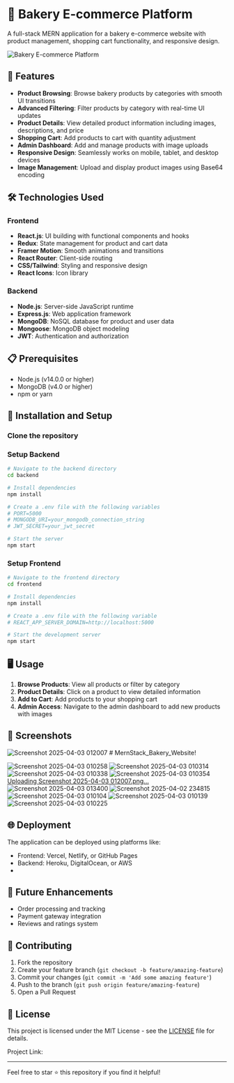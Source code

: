 

# 🍰 Bakery E-commerce Platform

A full-stack MERN application for a bakery e-commerce website with product management, shopping cart functionality, and responsive design.

![Bakery E-commerce Platform](https://via.placeholder.com/800x400?text=Bakery+E-commerce+Platform)

## 🌟 Features

- **Product Browsing**: Browse bakery products by categories with smooth UI transitions
- **Advanced Filtering**: Filter products by category with real-time UI updates
- **Product Details**: View detailed product information including images, descriptions, and price
- **Shopping Cart**: Add products to cart with quantity adjustment
- **Admin Dashboard**: Add and manage products with image uploads
- **Responsive Design**: Seamlessly works on mobile, tablet, and desktop devices
- **Image Management**: Upload and display product images using Base64 encoding

## 🛠️ Technologies Used

### Frontend
- **React.js**: UI building with functional components and hooks
- **Redux**: State management for product and cart data
- **Framer Motion**: Smooth animations and transitions
- **React Router**: Client-side routing
- **CSS/Tailwind**: Styling and responsive design
- **React Icons**: Icon library

### Backend
- **Node.js**: Server-side JavaScript runtime
- **Express.js**: Web application framework
- **MongoDB**: NoSQL database for product and user data
- **Mongoose**: MongoDB object modeling
- **JWT**: Authentication and authorization

## 📋 Prerequisites

- Node.js (v14.0.0 or higher)
- MongoDB (v4.0 or higher)
- npm or yarn

## 🚀 Installation and Setup

### Clone the repository

### Setup Backend
```bash
# Navigate to the backend directory
cd backend

# Install dependencies
npm install

# Create a .env file with the following variables
# PORT=5000
# MONGODB_URI=your_mongodb_connection_string
# JWT_SECRET=your_jwt_secret

# Start the server
npm start
```

### Setup Frontend
```bash
# Navigate to the frontend directory
cd frontend

# Install dependencies
npm install

# Create a .env file with the following variable
# REACT_APP_SERVER_DOMAIN=http://localhost:5000

# Start the development server
npm start
```

## 🖥️ Usage

1. **Browse Products**: View all products or filter by category
2. **Product Details**: Click on a product to view detailed information
3. **Add to Cart**: Add products to your shopping cart
4. **Admin Access**: Navigate to the admin dashboard to add new products with images

## 📱 Screenshots
![Screenshot 2025-04-03 012007](https://github.com/user-attachments/assets/b5f1185b-6740-4fa3-8f16-ba5957283146) # MernStack_Bakery_Website!

![Screenshot 2025-04-03 010258](https://github.com/user-attachments/assets/e7cbffff-a316-4e8c-a609-c4b4b7254f8c)
![Screenshot 2025-04-03 010314](https://github.com/user-attachments/assets/b0bf33ec-7101-45da-8a47-d421a6877807)
![Screenshot 2025-04-03 010338](https://github.com/user-attachments/assets/3ae7dd30-5c55-463b-95ce-105fd60ad8b5)
![Screenshot 2025-04-03 010354](https://github.com/user-attachments/assets/07b10589-4a68-414c-b882-eb3ead95f4e4)
[Uploading Screenshot 2025-04-03 012007.png…]()
![Screenshot 2025-04-03 013400](https://github.com/user-attachments/assets/a2bbd5ae-c3f2-4db7-a1d1-92b73222578a)
![Screenshot 2025-04-02 234815](https://github.com/user-attachments/assets/538ff546-b2bf-4ea2-bcf5-f1baa5f4fe28)
![Screenshot 2025-04-03 010104](https://github.com/user-attachments/assets/d5d9f044-6d92-43a6-96b2-b9f9c51a8695)
![Screenshot 2025-04-03 010139](https://github.com/user-attachments/assets/229b42e1-7df5-4907-a258-86f034038520)
![Screenshot 2025-04-03 010225](https://github.com/user-attachments/assets/4a4c9f64-e051-49e0-94e6-6a8e9ca6f733)


## 🌐 Deployment

The application can be deployed using platforms like:
- Frontend: Vercel, Netlify, or GitHub Pages
- Backend: Heroku, DigitalOcean, or AWS
- 
## 🧪 Future Enhancements

- Order processing and tracking
- Payment gateway integration
- Reviews and ratings system

## 🤝 Contributing

1. Fork the repository
2. Create your feature branch (`git checkout -b feature/amazing-feature`)
3. Commit your changes (`git commit -m 'Add some amazing feature'`)
4. Push to the branch (`git push origin feature/amazing-feature`)
5. Open a Pull Request

## 📄 License

This project is licensed under the MIT License - see the [LICENSE](LICENSE) file for details.

Project Link:

---

Feel free to star ⭐ this repository if you find it helpful!
